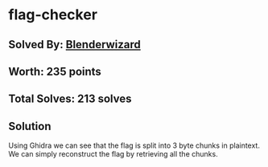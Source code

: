 # flag-checker
## Solved By: [Blenderwizard](https://github.com/Blenderwizard)
## Worth: 235 points
## Total Solves: 213 solves
## Solution

Using Ghidra we can see that the flag is split into 3 byte chunks in plaintext. We can simply reconstruct the flag by retrieving all the chunks.